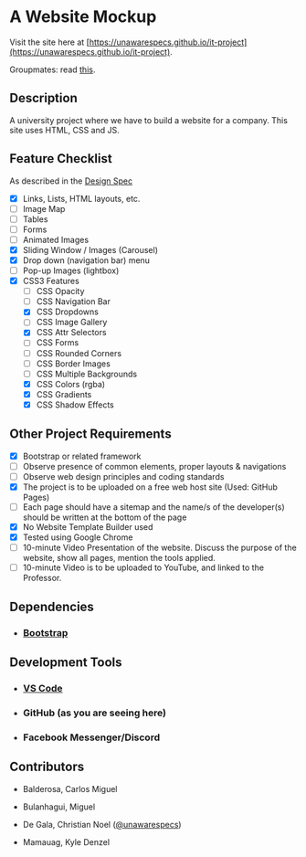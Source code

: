 # A Website Mockup

Visit the site here at [https://unawarespecs.github.io/it-project](https://unawarespecs.github.io/it-project).

Groupmates: read [this](CONTRIBUTING.md).

## Description

A university project where we have to build a website for a company. This site uses HTML, CSS and JS.

## Feature Checklist

As described in the [Design Spec](./Instructions.doc)

- [X] Links, Lists, HTML layouts, etc.
- [ ] Image Map
- [ ] Tables
- [ ] Forms
- [ ] Animated Images
- [X] Sliding Window / Images (Carousel)
- [X] Drop down (navigation bar) menu
- [ ] Pop-up Images (lightbox)
- [X] CSS3 Features
  - [ ] CSS Opacity
  - [ ] CSS Navigation Bar
  - [X] CSS Dropdowns
  - [ ] CSS Image Gallery
  - [X] CSS Attr Selectors
  - [ ] CSS Forms
  - [ ] CSS Rounded Corners
  - [ ] CSS Border Images
  - [ ] CSS Multiple Backgrounds
  - [X] CSS Colors (rgba)
  - [X] CSS Gradients
  - [X] CSS Shadow Effects

## Other Project Requirements

- [x] Bootstrap or related framework
- [ ] Observe presence of common elements, proper layouts & navigations
- [ ] Observe web design principles and coding standards
- [x] The project is to be uploaded on a free web host site (Used: GitHub Pages)
- [ ] Each page should have a sitemap and the name/s of the developer(s) should be written at the bottom of the page
- [x] No Website Template Builder used
- [x] Tested using Google Chrome
- [ ] 10-minute Video Presentation of the website. Discuss the purpose of the website, show all pages, mention the tools applied.
- [ ] 10-minute Video is to be uploaded to YouTube, and linked to the Professor.

## Dependencies

- ### [Bootstrap](https://getbootstrap.com/)

## Development Tools

- ### [VS Code](https://code.visualstudio.com/)

- ### GitHub (as you are seeing here)

- ### Facebook Messenger/Discord

## Contributors

- Balderosa, Carlos Miguel

- Bulanhagui, Miguel

- De Gala, Christian Noel ([@unawarespecs](https://github.com/unawarespecs))

- Mamauag, Kyle Denzel
